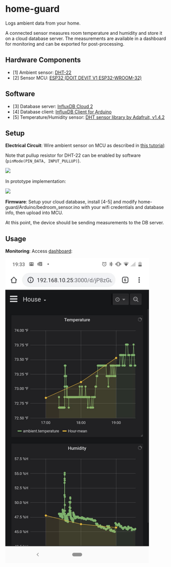 # home-guard
Logs ambient data from your home.

A connected sensor measures room temperature and humidity and store it on a cloud database server.
The measurements are available in a dashboard for monitoring and can be exported for post-processing.

## Hardware Components

- [1] Ambient sensor: [DHT-22](https://www.sparkfun.com/datasheets/Sensors/Temperature/DHT22.pdf)
- [2] Sensor MCU: [ESP32 (DOIT DEVIT V1 ESP32-WROOM-32)](https://www.amazon.com/ESP32-WROOM-32-Development-ESP-32S-Bluetooth-Arduino/dp/B084KWNMM4)

## Software

- [3] Database server: [InfluxDB Cloud 2](https://www.influxdata.com/products/influxdb-cloud/)
- [4] Database client: [InfluxDB Client for Arduino](https://github.com/tobiasschuerg/InfluxDB-Client-for-Arduino)
- [5] Temperature/Humidity sensor: [DHT sensor library by Adafruit, v1.4.2](https://github.com/adafruit/DHT-sensor-library)

## Setup

**Electrical Circuit**: Wire ambient sensor on MCU as described in [this tutorial](https://howtomechatronics.com/tutorials/arduino/dht11-dht22-sensors-temperature-and-humidity-tutorial-using-arduino/):

Note that pullup resistor for DHT-22 can be enabled by software (`pinMode(PIN_DATA, INPUT_PULLUP)`).

![](https://howtomechatronics.com/wp-content/uploads/2016/01/DHT22-DHT11-Circuit-Schematics.png)

In prototype implementation:

<img src="img/circuit.png" width="500" />

**Firmware**: Setup your cloud database, install [4-5] and modify home-guard/Arduino/bedroom_sensor.ino with your wifi credentials and database info, then upload into MCU.

At this point, the device should be sending measurements to the DB server.

## Usage

**Monitoring**: Access [dashboard](https://us-west-2-1.aws.cloud2.influxdata.com/orgs/0663d579077b3eb6/dashboards/07adfaa51af92000?lower=now%28%29%20-%201h):

<img src="img/dashboard.jpeg" width="450" />

